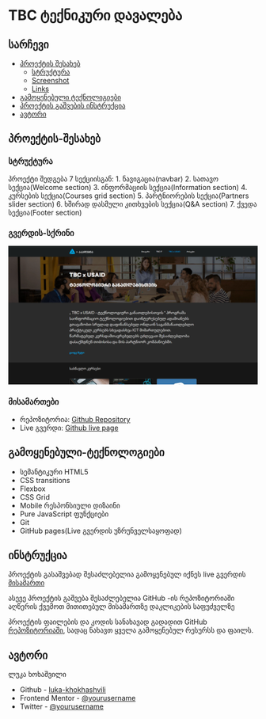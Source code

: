 # TBC ტექნიკური დავალება

## სარჩევი

- [პროექტის შესახებ](#პროექტის-შესახებ)
  - [სტრუქტურა](#სტრუქტურა)
  - [Screenshot](#გვერდის-სქრინი)
  - [Links](#მისამართები)
- [გამოყენებული ტექნოლიგიები](#გამოყენებული-ტექნოლოგიები)
- [პროექტის გაშვების ინსტრუქცია](#ინსტრუქცია)
- [ავტორი](#ავტორი)

## პროექტის-შესახებ

### სტრუქტურა

პროექტი შედგება 7 სექციისგან:
    1. ნავიგაცია(navbar)
    2. სათავო სექცია(Welcome section)
    3. ინფორმაციის სექცია(Information section)
    4. კურსების სექცია(Courses grid section)
    5. პარტნიორების სექცია(Partners slider section)
    6. ხშირად დასმული კითხვების სექცია(Q&A section)
    7. ქვედა სექცია(Footer section)

### გვერდის-სქრინი

![](./images/page-screenshot.png)

### მისამართები

- რეპოზიტორია: [Github Repository](https://github.com/Luka-khokhashvili/TBCxUSAID.git)
- Live გვერდი: [Github live page](https://luka-khokhashvili.github.io/TBCxUSAID/)

## გამოყენებული-ტექნოლოგიები

- სემანტიკური HTML5
- CSS transitions
- Flexbox
- CSS Grid
- Mobile რესპონსიული დიზაინი
- Pure JavaScript ფუნქციები
- Git
- GitHub pages(Live გვერდის უზრუნველსაყოფად)

## ინსტრუქცია

პროექტის გასაშვებად შესაძლებელია გამოყენებულ იქნეს live გვერდის [მისამართი](https://luka-khokhashvili.github.io/TBCxUSAID/)

ასევე პროექტის გაშვება შესაძლებელია GitHub -ის რეპოზიტორიაში აღწერის ქვემოთ მითითებულ მისამართზე დაკლიკების საფუძველზე

პროექტის ფაილების და კოდის სანახავად გადადით GitHub [რეპოზიტორიაში](https://github.com/Luka-khokhashvili/TBCxUSAID.git), სადაც ნახავთ ყველა გამოყენებულ რესურსს და ფაილს.

## ავტორი

ლუკა ხოხაშვილი

- Github - [luka-khokhashvili](https://www.your-site.com)
- Frontend Mentor - [@yourusername](https://www.frontendmentor.io/profile/yourusername)
- Twitter - [@yourusername](https://www.twitter.com/yourusername)
